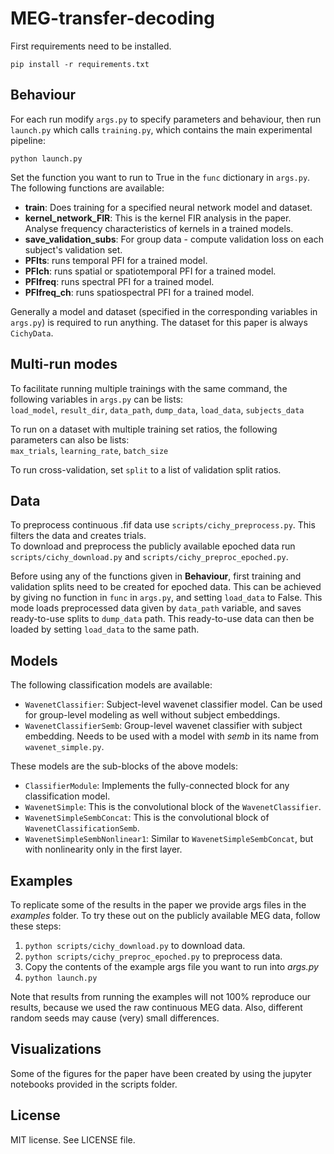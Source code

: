 # MEG-transfer-decoding

First requirements need to be installed.
```
pip install -r requirements.txt
```


## Behaviour
For each run modify ```args.py``` to specify parameters and behaviour, then run ```launch.py``` which calls ```training.py```, which contains the main experimental pipeline:
```
python launch.py
```
Set the function you want to run to True in the ```func``` dictionary in ```args.py```.
The following functions are available:
* **train**: Does training for a specified neural network model and dataset.
* **kernel_network_FIR**: This is the kernel FIR analysis in the paper. Analyse frequency characteristics of kernels in a trained models.
* **save_validation_subs**: For group data - compute validation loss on each subject's validation set.
* **PFIts**: runs temporal PFI for a trained model.
* **PFIch**: runs spatial or spatiotemporal PFI for a trained model.
* **PFIfreq**: runs spectral PFI for a trained model.
* **PFIfreq_ch**: runs spatiospectral PFI for a trained model.

Generally a model and dataset (specified in the corresponding variables in ```args.py```) is required to run anything. The dataset for this paper is always ```CichyData```.

## Multi-run modes
To facilitate running multiple trainings with the same command, the following variables in ```args.py``` can be lists:  
```load_model```, ```result_dir```, ```data_path```, ```dump_data```, ```load_data```, ```subjects_data```

To run on a dataset with multiple training set ratios, the following parameters can also be lists:  
```max_trials```, ```learning_rate```, ```batch_size```

To run cross-validation, set ```split``` to a list of validation split ratios.

## Data
To preprocess continuous .fif data use ```scripts/cichy_preprocess.py```. This filters the data and creates trials.  
To download and preprocess the publicly available epoched data run ```scripts/cichy_download.py``` and ```scripts/cichy_preproc_epoched.py```.

Before using any of the functions given in **Behaviour**, first training and validation splits need to be created for epoched data. This can be achieved by giving no function in ```func``` in ```args.py```, and setting ```load_data``` to False. This mode loads preprocessed data given by ```data_path``` variable, and saves ready-to-use splits to ```dump_data``` path. This ready-to-use data can then be loaded by setting ```load_data``` to the same path.

## Models
The following classification models are available:
* ```WavenetClassifier```: Subject-level wavenet classifier model. Can be used for group-level modeling as well without subject embeddings.
* ```WavenetClassifierSemb```: Group-level wavenet classifier with subject embedding. Needs to be used with a model with *semb* in its name from ```wavenet_simple.py```.  

These models are the sub-blocks of the above models:
* ```ClassifierModule```: Implements the fully-connected block for any classification model.
* ```WavenetSimple```: This is the convolutional block of the ```WavenetClassifier```.
* ```WavenetSimpleSembConcat```: This is the convolutional block of ```WavenetClassificationSemb```.
* ```WavenetSimpleSembNonlinear1```: Similar to ```WavenetSimpleSembConcat```, but with nonlinearity only in the first layer.

## Examples
To replicate some of the results in the paper we provide args files in the *examples* folder. To try these out on the publicly available MEG data, follow these steps:  
1. ```python scripts/cichy_download.py``` to download data.
2. ```python scripts/cichy_preproc_epoched.py``` to preprocess data.
3. Copy the contents of the example args file you want to run into *args.py*
4. ```python launch.py```


Note that results from running the examples will not 100% reproduce our results, because we used the raw continuous MEG data. Also, different random seeds may cause (very) small differences.

## Visualizations
Some of the figures for the paper have been created by using the jupyter notebooks provided in the scripts folder.

## License
MIT license. See LICENSE file.

